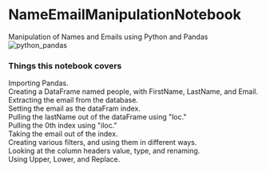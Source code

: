 # NameEmailManipulationNotebook
Manipulation of Names and Emails using Python and Pandas<br/>
![python_pandas](https://user-images.githubusercontent.com/65743503/158489653-1e491daa-c214-4d7c-a59d-344d97259638.jpeg)<br/>

### Things this notebook covers
Importing Pandas.<br/>
Creating a DataFrame named people, with FirstName, LastName, and Email.<br/>
Extracting the email from the database.<br/>
Setting the email as the dataFram index.<br/>
Pulling the lastName out of the dataFrame using "loc."<br/>
Pulling the 0th index using "iloc."<br/>
Taking the email out of the index.<br/>
Creating various filters, and using them in different ways.<br/>
Looking at the column headers value, type, and renaming.<br/>
Using Upper, Lower, and Replace.<br/>
